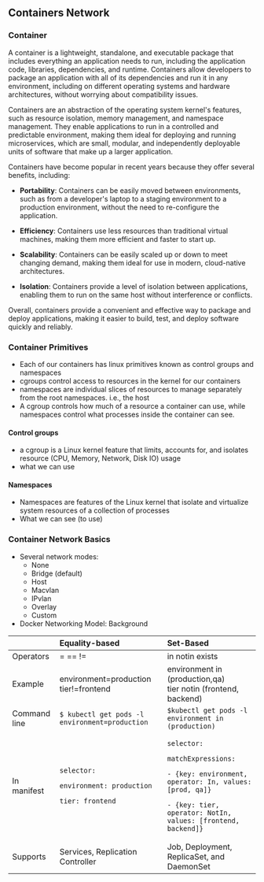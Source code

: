 ## Containers Network
### Container
A container is a lightweight, standalone, and executable package that includes everything an application needs to run, including the application code, libraries, dependencies, and runtime. Containers allow developers to package an application with all of its dependencies and run it in any environment, including on different operating systems and hardware architectures, without worrying about compatibility issues.

Containers are an abstraction of the operating system kernel's features, such as resource isolation, memory management, and namespace management. They enable applications to run in a controlled and predictable environment, making them ideal for deploying and running microservices, which are small, modular, and independently deployable units of software that make up a larger application.

Containers have become popular in recent years because they offer several benefits, including:

- **Portability**: Containers can be easily moved between environments, such as from a developer's laptop to a staging environment to a production environment, without the need to re-configure the application.

- **Efficiency**: Containers use less resources than traditional virtual machines, making them more efficient and faster to start up.

- **Scalability**: Containers can be easily scaled up or down to meet changing demand, making them ideal for use in modern, cloud-native architectures.

- **Isolation**: Containers provide a level of isolation between applications, enabling them to run on the same host without interference or conflicts.

Overall, containers provide a convenient and effective way to package and deploy applications, making it easier to build, test, and deploy software quickly and reliably.

### Container Primitives
- Each of our containers has linux primitives known as control groups and namespaces
- cgroups control access to resources in the kernel for our containers 
- namespaces are individual slices of resources to manage separately from the root namespaces. i.e., the host
- A cgroup controls how much of a resource a container can use, while namespaces control what processes inside the container can see.

#### Control groups
- a cgroup is a Linux kernel feature that limits, accounts for, and isolates resource (CPU, Memory, Network, Disk IO) usage
- what we can use
#### Namespaces
- Namespaces are features of the Linux kernel that isolate and virtualize system resources of a collection of processes
- What we can see (to use)

### Container Network Basics
- Several network modes:
    - None
    - Bridge (default)
    - Host
    - Macvlan
    - IPvlan
    - Overlay
    - Custom
- Docker Networking Model:
Background 

|  | Equality-based        | Set-Based     |
| :---- |:-------------|:---------|
| Operators  |  = == !=      | in notin exists |
| Example      | environment=production <br/> tier!=frontend      | environment in (production,qa) <br/> tier notin (frontend, backend) |
| Command line | `$ kubectl get pods -l environment=production` | `$kubectl get pods -l environment in (production)` |
| In manifest | <pre>`selector:`<br>  `environment: production`<br>  `tier: frontend`</pre> |<pre>`selector:`<br> `matchExpressions:`<br>  `- {key: environment, operator: In, values:[prod, qa]}`<br>  `- {key: tier, operator: NotIn, values: [frontend, backend]}`</pre> |
|Supports | Services, Replication Controller | Job, Deployment, ReplicaSet, and DaemonSet|